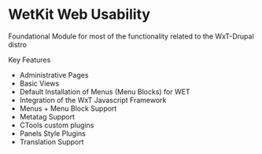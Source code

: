 WetKit Web Usability
====================
Foundational Module for most of the functionality related to the WxT-Drupal distro

Key Features
* Administrative Pages
* Basic Views
* Default Installation of Menus (Menu Blocks) for WET
* Integration of the WxT Javascript Framework
* Menus + Menu Block Support
* Metatag Support
* CTools custom plugins
* Panels Style Plugins
* Translation Support